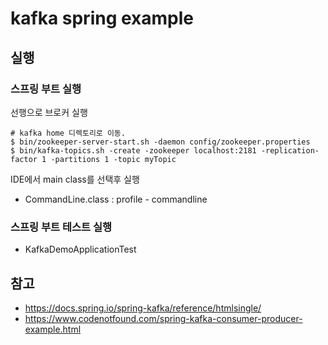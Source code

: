 # kafka spring example

## 실행
### 스프링 부트 실행
선행으로 브로커 실행
```
# kafka home 디렉토리로 이동.
$ bin/zookeeper-server-start.sh -daemon config/zookeeper.properties
$ bin/kafka-topics.sh -create -zookeeper localhost:2181 -replication-factor 1 -partitions 1 -topic myTopic
```
IDE에서 main class를 선택후 실행
- CommandLine.class : profile - commandline
  
### 스프링 부트 테스트 실행
- KafkaDemoApplicationTest

## 참고
- https://docs.spring.io/spring-kafka/reference/htmlsingle/
- https://www.codenotfound.com/spring-kafka-consumer-producer-example.html

